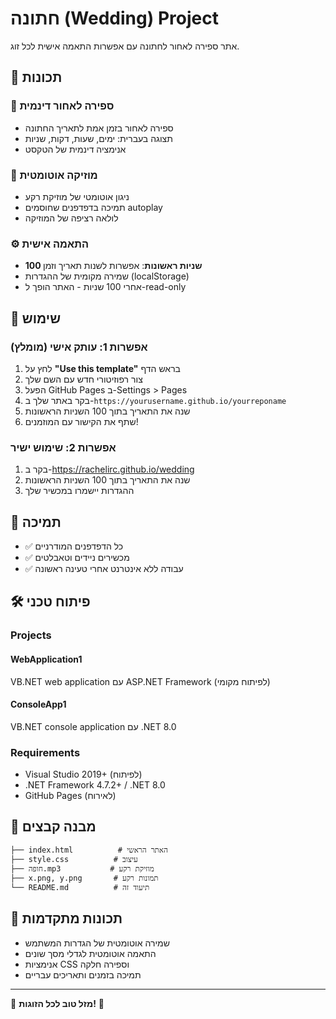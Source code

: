 # חתונה (Wedding) Project

אתר ספירה לאחור לחתונה עם אפשרות התאמה אישית לכל זוג.

## 🌟 תכונות

### 📅 ספירה לאחור דינמית
- ספירה לאחור בזמן אמת לתאריך החתונה
- תצוגה בעברית: ימים, שעות, דקות, שניות
- אנימציה דינמית של הטקסט

### 🎵 מוזיקה אוטומטית
- ניגון אוטומטי של מוזיקת רקע
- תמיכה בדפדפנים שחוסמים autoplay
- לולאה רציפה של המוזיקה

### ⚙️ התאמה אישית
- **100 שניות ראשונות**: אפשרות לשנות תאריך וזמן
- שמירה מקומית של ההגדרות (localStorage)
- אחרי 100 שניות - האתר הופך ל-read-only

## 🚀 שימוש

### אפשרות 1: עותק אישי (מומלץ)
1. לחץ על **"Use this template"** בראש הדף
2. צור רפוזיטורי חדש עם השם שלך
3. הפעל GitHub Pages ב-Settings > Pages
4. בקר באתר שלך ב-`https://yourusername.github.io/yourreponame`
5. שנה את התאריך בתוך 100 השניות הראשונות
6. שתף את הקישור עם המוזמנים!

### אפשרות 2: שימוש ישיר
1. בקר ב-https://rachelirc.github.io/wedding
2. שנה את התאריך בתוך 100 השניות הראשונות
3. ההגדרות יישמרו במכשיר שלך

## 📱 תמיכה
- ✅ כל הדפדפנים המודרניים
- ✅ מכשירים ניידים וטאבלטים
- ✅ עבודה ללא אינטרנט אחרי טעינה ראשונה

## 🛠️ פיתוח טכני

### Projects

#### WebApplication1
VB.NET web application עם ASP.NET Framework (לפיתוח מקומי)

#### ConsoleApp1  
VB.NET console application עם .NET 8.0

### Requirements
- Visual Studio 2019+ (לפיתוח)
- .NET Framework 4.7.2+ / .NET 8.0
- GitHub Pages (לאירוח)

## 📂 מבנה קבצים
```
├── index.html          # האתר הראשי
├── style.css          # עיצוב
├── חופה.mp3           # מוזיקת רקע
├── x.png, y.png       # תמונות רקע
└── README.md          # תיעוד זה
```

## 🎉 תכונות מתקדמות
- שמירה אוטומטית של הגדרות המשתמש
- התאמה אוטומטית לגדלי מסך שונים
- אנימציות CSS וספירה חלקה
- תמיכה בזמנים ותאריכים עבריים

---

💒 **מזל טוב לכל הזוגות!** 💒